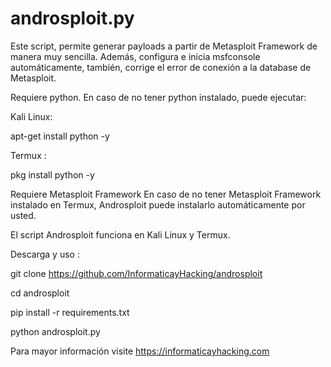 # androsploit.py
Este script, permite generar payloads a partir de Metasploit Framework de manera muy sencilla. Además, configura e inicia msfconsole automáticamente, también, corrige el error de conexión a la database de Metasploit.


Requiere python.
En caso de no tener python instalado, puede ejecutar:

Kali Linux:

apt-get install python -y


Termux : 

pkg install python -y

Requiere Metasploit Framework
En caso de no tener Metasploit Framework instalado en Termux, Androsploit puede instalarlo automáticamente por usted.

El script Androsploit funciona en Kali Linux y Termux.

Descarga y uso :

git clone https://github.com/InformaticayHacking/androsploit

cd androsploit

pip install -r requirements.txt

python androsploit.py


Para mayor información visite https://informaticayhacking.com
